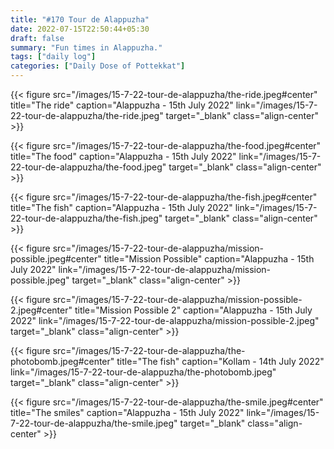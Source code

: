 ```yaml
---
title: "#170 Tour de Alappuzha"
date: 2022-07-15T22:50:44+05:30
draft: false
summary: "Fun times in Alappuzha."
tags: ["daily log"]
categories: ["Daily Dose of Pottekkat"]
---
```


{{< figure src="/images/15-7-22-tour-de-alappuzha/the-ride.jpeg#center" title="The ride" caption="Alappuzha - 15th July 2022" link="/images/15-7-22-tour-de-alappuzha/the-ride.jpeg" target="_blank" class="align-center" >}}

{{< figure src="/images/15-7-22-tour-de-alappuzha/the-food.jpeg#center" title="The food" caption="Alappuzha - 15th July 2022" link="/images/15-7-22-tour-de-alappuzha/the-food.jpeg" target="_blank" class="align-center" >}}

{{< figure src="/images/15-7-22-tour-de-alappuzha/the-fish.jpeg#center" title="The fish" caption="Alappuzha - 15th July 2022" link="/images/15-7-22-tour-de-alappuzha/the-fish.jpeg" target="_blank" class="align-center" >}}

{{< figure src="/images/15-7-22-tour-de-alappuzha/mission-possible.jpeg#center" title="Mission Possible" caption="Alappuzha - 15th July 2022" link="/images/15-7-22-tour-de-alappuzha/mission-possible.jpeg" target="_blank" class="align-center" >}}

{{< figure src="/images/15-7-22-tour-de-alappuzha/mission-possible-2.jpeg#center" title="Mission Possible 2" caption="Alappuzha - 15th July 2022" link="/images/15-7-22-tour-de-alappuzha/mission-possible-2.jpeg" target="_blank" class="align-center" >}}

{{< figure src="/images/15-7-22-tour-de-alappuzha/the-photobomb.jpeg#center" title="The fish" caption="Kollam - 14th July 2022" link="/images/15-7-22-tour-de-alappuzha/the-photobomb.jpeg" target="_blank" class="align-center" >}}

{{< figure src="/images/15-7-22-tour-de-alappuzha/the-smile.jpeg#center" title="The smiles" caption="Alappuzha - 15th July 2022" link="/images/15-7-22-tour-de-alappuzha/the-smile.jpeg" target="_blank" class="align-center" >}}
